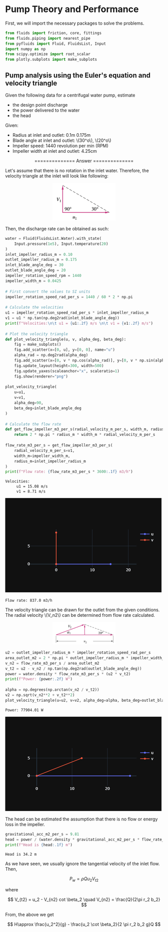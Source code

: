 # Pump Theory and Performance

First, we will import the necessary packages to solve the problems.


```python
from fluids import friction, core, fittings
from fluids.piping import nearest_pipe
from pyfluids import Fluid, FluidsList, Input
import numpy as np
from scipy.optimize import root_scalar
from plotly.subplots import make_subplots
```

## Pump analysis using the Euler's equation and velocity triangle 
Given the following data for a centrifugal water pump, estimate 
- the design point discharge
- the power delivered to the water
- the head

Given:
- Radius at inlet and outlet: 0.1m 0.175m
- Blade angle at inlet and outlet: \\(30^o\\), \\(20^o\\)
- Impeller speed: 1440 revolution per min (RPM)
- Impeller width at inlet and outlet: 4.25cm

<p style="text-align: center;">
============== Answer ==============
</p>

Let's assume that there is no rotation in the inlet water. Therefore, the velocity triangle at the inlet will look like following:

<p style="text-align: center;">
  <img src="../img/pump_analysis_inlet_triangle1.png" alt="Inlet velocity triangle" width=200>
</p>

Then, the discharge rate can be obtained as such:


```python
water = Fluid(FluidsList.Water).with_state(
    Input.pressure(1e5), Input.temperature(20)
)
inlet_impeller_radius_m = 0.10
outlet_impeller_radius_m = 0.175
inlet_blade_angle_deg = 30
outlet_blade_angle_deg = 20
impeller_rotation_speed_rpm = 1440
impeller_width_m = 0.0425

# First convert the values to SI units
impeller_rotation_speed_rad_per_s = 1440 / 60 * 2 * np.pi

# Calculate the velocities
u1 = impeller_rotation_speed_rad_per_s * inlet_impeller_radius_m
v1 = u1 * np.tan(np.deg2rad(inlet_blade_angle_deg))
print(f"Velocities:\n\t u1 = {u1:.2f} m/s \n\t v1 = {v1:.2f} m/s")

# Plot the velocity triangle
def plot_velocity_triangle(u, v, alpha_deg, beta_deg):
    fig = make_subplots()
    fig.add_scatter(x=[0, u], y=[0, 0], name="u")
    alpha_rad = np.deg2rad(alpha_deg)
    fig.add_scatter(x=[0, v * np.cos(alpha_rad)], y=[0, v * np.sin(alpha_rad)], name="v")
    fig.update_layout(height=300, width=500)
    fig.update_yaxes(scaleanchor="x", scaleratio=1)
    fig.show(renderer="png")

plot_velocity_triangle(
    u=u1, 
    v=v1, 
    alpha_deg=90,
    beta_deg=inlet_blade_angle_deg
)

# Calculate the flow rate
def get_flow_impeller_m3_per_s(radial_velocity_m_per_s, width_m, radius_m):
    return 2 * np.pi * radius_m * width_m * radial_velocity_m_per_s

flow_rate_m3_per_s = get_flow_impeller_m3_per_s(
    radial_velocity_m_per_s=v1,
    width_m=impeller_width_m,
    radius_m=inlet_impeller_radius_m
)
print(f"Flow rate: {flow_rate_m3_per_s * 3600:.1f} m3/h")

```

    Velocities:
    	 u1 = 15.08 m/s 
    	 v1 = 8.71 m/s
    


    
![png](../img/03_Centrifugal_Pump_Performance_4_1.png)
    


    Flow rate: 837.0 m3/h
    

The velocity triangle can be drawn for the outlet from the given conditions. The radial velocity \\(V_n2\\) can be determined from flow rate calculated.

<p style="text-align: center;">
  <img src="../img/pump_analysis_outlet_triangle1.png" alt="Inlet velocity triangle" width=200>
</p>


```python
u2 = outlet_impeller_radius_m * impeller_rotation_speed_rad_per_s
area_outlet_m2 = 2 * np.pi * outlet_impeller_radius_m * impeller_width_m
v_n2 = flow_rate_m3_per_s / area_outlet_m2
v_t2 = u2 - v_n2 / np.tan(np.deg2rad(outlet_blade_angle_deg))
power = water.density * flow_rate_m3_per_s * (u2 * v_t2) 
print(f"Power: {power:.2f} W")

alpha = np.degrees(np.arctan(v_n2 / v_t2))
v2 = np.sqrt(v_n2**2 + v_t2**2)
plot_velocity_triangle(u=u2, v=v2, alpha_deg=alpha, beta_deg=outlet_blade_angle_deg)
```

    Power: 77904.01 W
    


    
![png](../img/03_Centrifugal_Pump_Performance_6_1.png)
    


The head can be estimated the assumption that there is no flow or energy loss in the impeller.


```python
gravitational_acc_m2_per_s = 9.81
head = power / (water.density * gravitational_acc_m2_per_s * flow_rate_m3_per_s)
print(f"Head is {head:.1f} m")
```

    Head is 34.2 m
    

As we have seen, we usually ignore the tangential velocity of the inlet flow. Then,

$$
P_w = \rho Q u_2 V_{t2}
$$

where

$$
V_{t2} = u_2 - V_{n2} cot \beta_2 \quad V_{n2} = \frac{Q}{2\pi r_2 b_2}
$$

From, the above we get

$$
H\approx \frac{u_2^2}{g} - \frac{u_2 \cot \beta_2}{2 \pi r_2 b_2 g}Q
$$



```python

```
